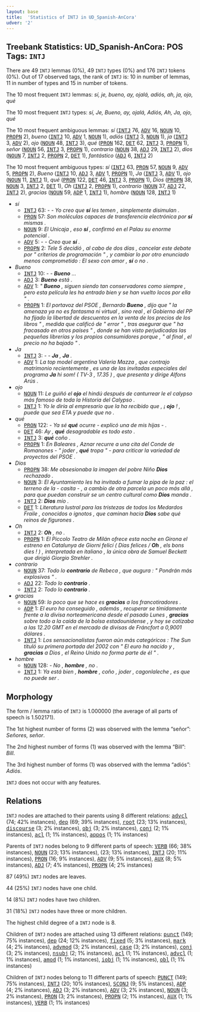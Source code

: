 ```yaml
---
layout: base
title:  'Statistics of INTJ in UD_Spanish-AnCora'
udver: '2'
---
```


## Treebank Statistics: UD_Spanish-AnCora: POS Tags: `INTJ`

There are 49 `INTJ` lemmas (0%), 49 `INTJ` types (0%) and 176 `INTJ` tokens (0%).
Out of 17 observed tags, the rank of `INTJ` is: 10 in number of lemmas, 11 in number of types and 15 in number of tokens.

The 10 most frequent `INTJ` lemmas: <em>sí, je, bueno, ay, ojalá, adiós, ah, ja, ojo, qué</em>

The 10 most frequent `INTJ` types:  <em>sí, Je, Bueno, ay, ojalá, Adiós, Ah, Ja, ojo, qué</em>

The 10 most frequent ambiguous lemmas: <em>sí</em> (<tt><a href="es_ancora-pos-INTJ.html">INTJ</a></tt> 76, <tt><a href="es_ancora-pos-ADV.html">ADV</a></tt> 16, <tt><a href="es_ancora-pos-NOUN.html">NOUN</a></tt> 10, <tt><a href="es_ancora-pos-PROPN.html">PROPN</a></tt> 2), <em>bueno</em> (<tt><a href="es_ancora-pos-INTJ.html">INTJ</a></tt> 10, <tt><a href="es_ancora-pos-ADV.html">ADV</a></tt> 1, <tt><a href="es_ancora-pos-NOUN.html">NOUN</a></tt> 1), <em>adiós</em> (<tt><a href="es_ancora-pos-INTJ.html">INTJ</a></tt> 3, <tt><a href="es_ancora-pos-NOUN.html">NOUN</a></tt> 1), <em>ja</em> (<tt><a href="es_ancora-pos-INTJ.html">INTJ</a></tt> 3, <tt><a href="es_ancora-pos-ADV.html">ADV</a></tt> 2), <em>ojo</em> (<tt><a href="es_ancora-pos-NOUN.html">NOUN</a></tt> 48, <tt><a href="es_ancora-pos-INTJ.html">INTJ</a></tt> 3), <em>qué</em> (<tt><a href="es_ancora-pos-PRON.html">PRON</a></tt> 162, <tt><a href="es_ancora-pos-DET.html">DET</a></tt> 62, <tt><a href="es_ancora-pos-INTJ.html">INTJ</a></tt> 3, <tt><a href="es_ancora-pos-PROPN.html">PROPN</a></tt> 1), <em>señor</em> (<tt><a href="es_ancora-pos-NOUN.html">NOUN</a></tt> 56, <tt><a href="es_ancora-pos-INTJ.html">INTJ</a></tt> 3, <tt><a href="es_ancora-pos-PROPN.html">PROPN</a></tt> 1), <em>contrario</em> (<tt><a href="es_ancora-pos-NOUN.html">NOUN</a></tt> 38, <tt><a href="es_ancora-pos-ADJ.html">ADJ</a></tt> 29, <tt><a href="es_ancora-pos-INTJ.html">INTJ</a></tt> 2), <em>dios</em> (<tt><a href="es_ancora-pos-NOUN.html">NOUN</a></tt> 7, <tt><a href="es_ancora-pos-INTJ.html">INTJ</a></tt> 2, <tt><a href="es_ancora-pos-PROPN.html">PROPN</a></tt> 2, <tt><a href="es_ancora-pos-DET.html">DET</a></tt> 1), <em>fantástico</em> (<tt><a href="es_ancora-pos-ADJ.html">ADJ</a></tt> 6, <tt><a href="es_ancora-pos-INTJ.html">INTJ</a></tt> 2)

The 10 most frequent ambiguous types:  <em>sí</em> (<tt><a href="es_ancora-pos-INTJ.html">INTJ</a></tt> 63, <tt><a href="es_ancora-pos-PRON.html">PRON</a></tt> 57, <tt><a href="es_ancora-pos-NOUN.html">NOUN</a></tt> 9, <tt><a href="es_ancora-pos-ADV.html">ADV</a></tt> 5, <tt><a href="es_ancora-pos-PROPN.html">PROPN</a></tt> 2), <em>Bueno</em> (<tt><a href="es_ancora-pos-INTJ.html">INTJ</a></tt> 10, <tt><a href="es_ancora-pos-ADJ.html">ADJ</a></tt> 3, <tt><a href="es_ancora-pos-ADV.html">ADV</a></tt> 1, <tt><a href="es_ancora-pos-PROPN.html">PROPN</a></tt> 1), <em>Ja</em> (<tt><a href="es_ancora-pos-INTJ.html">INTJ</a></tt> 3, <tt><a href="es_ancora-pos-ADV.html">ADV</a></tt> 1), <em>ojo</em> (<tt><a href="es_ancora-pos-NOUN.html">NOUN</a></tt> 11, <tt><a href="es_ancora-pos-INTJ.html">INTJ</a></tt> 1), <em>qué</em> (<tt><a href="es_ancora-pos-PRON.html">PRON</a></tt> 122, <tt><a href="es_ancora-pos-DET.html">DET</a></tt> 46, <tt><a href="es_ancora-pos-INTJ.html">INTJ</a></tt> 3, <tt><a href="es_ancora-pos-PROPN.html">PROPN</a></tt> 1), <em>Dios</em> (<tt><a href="es_ancora-pos-PROPN.html">PROPN</a></tt> 38, <tt><a href="es_ancora-pos-NOUN.html">NOUN</a></tt> 3, <tt><a href="es_ancora-pos-INTJ.html">INTJ</a></tt> 2, <tt><a href="es_ancora-pos-DET.html">DET</a></tt> 1), <em>Oh</em> (<tt><a href="es_ancora-pos-INTJ.html">INTJ</a></tt> 2, <tt><a href="es_ancora-pos-PROPN.html">PROPN</a></tt> 1), <em>contrario</em> (<tt><a href="es_ancora-pos-NOUN.html">NOUN</a></tt> 37, <tt><a href="es_ancora-pos-ADJ.html">ADJ</a></tt> 22, <tt><a href="es_ancora-pos-INTJ.html">INTJ</a></tt> 2), <em>gracias</em> (<tt><a href="es_ancora-pos-NOUN.html">NOUN</a></tt> 59, <tt><a href="es_ancora-pos-ADP.html">ADP</a></tt> 1, <tt><a href="es_ancora-pos-INTJ.html">INTJ</a></tt> 1), <em>hombre</em> (<tt><a href="es_ancora-pos-NOUN.html">NOUN</a></tt> 128, <tt><a href="es_ancora-pos-INTJ.html">INTJ</a></tt> 1)


* <em>sí</em>
  * <tt><a href="es_ancora-pos-INTJ.html">INTJ</a></tt> 63: <em>- - Yo creo que <b>sí</b> les temen , simplemente disimulan .</em>
  * <tt><a href="es_ancora-pos-PRON.html">PRON</a></tt> 57: <em>Son moléculas capaces de transferencia electrónica por <b>sí</b> mismas .</em>
  * <tt><a href="es_ancora-pos-NOUN.html">NOUN</a></tt> 9: <em>El Unicaja , eso <b>sí</b> , confirmó en el Palau su enorme potencial .</em>
  * <tt><a href="es_ancora-pos-ADV.html">ADV</a></tt> 5: <em>- - Creo que <b>sí</b> .</em>
  * <tt><a href="es_ancora-pos-PROPN.html">PROPN</a></tt> 2: <em>Tele 5 decidió , al cabo de dos días , cancelar este debate por " criterios de programación " , y cambiar lo por otro enunciado menos comprometido : El sexo con amor , <b>sí</b> o no .</em>
* <em>Bueno</em>
  * <tt><a href="es_ancora-pos-INTJ.html">INTJ</a></tt> 10: <em>- - <b>Bueno</b> ...</em>
  * <tt><a href="es_ancora-pos-ADJ.html">ADJ</a></tt> 3: <em><b>Bueno</b> está .</em>
  * <tt><a href="es_ancora-pos-ADV.html">ADV</a></tt> 1: <em>" <b>Bueno</b> , siguen siendo tan conservadores como siempre , pero esta película les ha entrado bien y se han vuelto locos por ella " .</em>
  * <tt><a href="es_ancora-pos-PROPN.html">PROPN</a></tt> 1: <em>El portavoz del PSOE , Bernardo <b>Bueno</b> , dijo que " la amenaza ya no es fantasma ni virtual , sino real , el Gobierno del PP ha fijado la libertad de descuentos en la venta de los precios de los libros " , medida que calificó de " error " , tras asegurar que " ha fracasado en otros países " , donde se han visto perjudicadas las pequeñas librerías y los propios consumidores porque , " al final , el precio no ha bajado " .</em>
* <em>Ja</em>
  * <tt><a href="es_ancora-pos-INTJ.html">INTJ</a></tt> 3: <em>- - <b>Ja</b> , <b>Ja</b> .</em>
  * <tt><a href="es_ancora-pos-ADV.html">ADV</a></tt> 1: <em>La top model argentina Valeria Mazza , que contrajo matrimonio recientemente , es una de las invitadas especiales del programa <b>Ja</b> hi som! ( TV-3 , 17.35 ) , que presenta y dirige Alfons Arús .</em>
* <em>ojo</em>
  * <tt><a href="es_ancora-pos-NOUN.html">NOUN</a></tt> 11: <em>Le guiñó el <b>ojo</b> el hindú después de canturrear le el calypso más famoso de toda la Historia del Calypso .</em>
  * <tt><a href="es_ancora-pos-INTJ.html">INTJ</a></tt> 1: <em>Yo le diría al empresario que la ha recibido que , ¡ <b>ojo</b> ! , puede que sea ETA y puede que no .</em>
* <em>qué</em>
  * <tt><a href="es_ancora-pos-PRON.html">PRON</a></tt> 122: <em>- Ya sé <b>qué</b> ocurre - explicó una de mis hijas - .</em>
  * <tt><a href="es_ancora-pos-DET.html">DET</a></tt> 46: <em>Ay , <b>qué</b> desagradable es todo esto .</em>
  * <tt><a href="es_ancora-pos-INTJ.html">INTJ</a></tt> 3: <em><b>qué</b> coño .</em>
  * <tt><a href="es_ancora-pos-PROPN.html">PROPN</a></tt> 1: <em>En Baleares , Aznar recurre a una cita del Conde de Romanones - " joder , <b>qué</b> tropa " - para criticar la variedad de proyectos del PSOE .</em>
* <em>Dios</em>
  * <tt><a href="es_ancora-pos-PROPN.html">PROPN</a></tt> 38: <em>Me obsesionaba la imagen del pobre Niño <b>Dios</b> rechazado .</em>
  * <tt><a href="es_ancora-pos-NOUN.html">NOUN</a></tt> 3: <em>El Ayuntamiento les ha invitado a fumar la pipa de la paz : el terreno de la - casita - , a cambio de otra parcela un poco más allá , para que puedan construir se un centro cultural como <b>Dios</b> manda .</em>
  * <tt><a href="es_ancora-pos-INTJ.html">INTJ</a></tt> 2: <em><b>Dios</b> mío .</em>
  * <tt><a href="es_ancora-pos-DET.html">DET</a></tt> 1: <em>Literatura lustral para las tristezas de todos los Medardos Fraile , conocidos o ignotos , que caminan hacia <b>Dios</b> sabe qué reinos de figurones .</em>
* <em>Oh</em>
  * <tt><a href="es_ancora-pos-INTJ.html">INTJ</a></tt> 2: <em><b>Oh</b> , no .</em>
  * <tt><a href="es_ancora-pos-PROPN.html">PROPN</a></tt> 1: <em>El Piccolo Teatro de Milán ofrece esta noche en Girona el estreno en Catalunya de Giorni felici ( Días felices / <b>Oh</b> , els bons dies ! ) , interpretada en italiano , la única obra de Samuel Beckett que dirigió Giorgio Strehler .</em>
* <em>contrario</em>
  * <tt><a href="es_ancora-pos-NOUN.html">NOUN</a></tt> 37: <em>Todo lo <b>contrario</b> de Rebeca , que augura : " Pondrán más explosivos " .</em>
  * <tt><a href="es_ancora-pos-ADJ.html">ADJ</a></tt> 22: <em>Todo lo <b>contrario</b> .</em>
  * <tt><a href="es_ancora-pos-INTJ.html">INTJ</a></tt> 2: <em>Todo lo <b>contrario</b> .</em>
* <em>gracias</em>
  * <tt><a href="es_ancora-pos-NOUN.html">NOUN</a></tt> 59: <em>lo poco que se hace es <b>gracias</b> a los francotiradores .</em>
  * <tt><a href="es_ancora-pos-ADP.html">ADP</a></tt> 1: <em>El euro ha conseguido , además , recuperar se tímidamente frente a la divisa norteamericana desde el pasado Lunes , <b>gracias</b> sobre todo a la caída de la bolsa estadounidense , y hoy se cotizaba a las 12.20 GMT en el mercado de divisas de Fráncfort a 0,9001 dólares .</em>
  * <tt><a href="es_ancora-pos-INTJ.html">INTJ</a></tt> 1: <em>Los sensacionalistas fueron aún más categóricos : The Sun tituló su primera portada del 2002 con " El euro ha nacido y , <b>gracias</b> a Dios , el Reino Unido no forma parte de él " .</em>
* <em>hombre</em>
  * <tt><a href="es_ancora-pos-NOUN.html">NOUN</a></tt> 128: <em>- No , <b>hombre</b> , no .</em>
  * <tt><a href="es_ancora-pos-INTJ.html">INTJ</a></tt> 1: <em>Ya está bien , <b>hombre</b> , coño , joder , cagonlaleche , es que no puede ser .</em>

## Morphology

The form / lemma ratio of `INTJ` is 1.000000 (the average of all parts of speech is 1.502171).

The 1st highest number of forms (2) was observed with the lemma “señor”: <em>Señores, señor</em>.

The 2nd highest number of forms (1) was observed with the lemma “Bill”: <em>Bill</em>.

The 3rd highest number of forms (1) was observed with the lemma “adiós”: <em>Adiós</em>.

`INTJ` does not occur with any features.


## Relations

`INTJ` nodes are attached to their parents using 8 different relations: <tt><a href="es_ancora-dep-advcl.html">advcl</a></tt> (74; 42% instances), <tt><a href="es_ancora-dep-dep.html">dep</a></tt> (69; 39% instances), <tt><a href="es_ancora-dep-root.html">root</a></tt> (23; 13% instances), <tt><a href="es_ancora-dep-discourse.html">discourse</a></tt> (3; 2% instances), <tt><a href="es_ancora-dep-obj.html">obj</a></tt> (3; 2% instances), <tt><a href="es_ancora-dep-conj.html">conj</a></tt> (2; 1% instances), <tt><a href="es_ancora-dep-acl.html">acl</a></tt> (1; 1% instances), <tt><a href="es_ancora-dep-appos.html">appos</a></tt> (1; 1% instances)

Parents of `INTJ` nodes belong to 9 different parts of speech: <tt><a href="es_ancora-pos-VERB.html">VERB</a></tt> (66; 38% instances), <tt><a href="es_ancora-pos-NOUN.html">NOUN</a></tt> (23; 13% instances),  (23; 13% instances), <tt><a href="es_ancora-pos-INTJ.html">INTJ</a></tt> (20; 11% instances), <tt><a href="es_ancora-pos-PRON.html">PRON</a></tt> (16; 9% instances), <tt><a href="es_ancora-pos-ADV.html">ADV</a></tt> (9; 5% instances), <tt><a href="es_ancora-pos-AUX.html">AUX</a></tt> (8; 5% instances), <tt><a href="es_ancora-pos-ADJ.html">ADJ</a></tt> (7; 4% instances), <tt><a href="es_ancora-pos-PROPN.html">PROPN</a></tt> (4; 2% instances)

87 (49%) `INTJ` nodes are leaves.

44 (25%) `INTJ` nodes have one child.

14 (8%) `INTJ` nodes have two children.

31 (18%) `INTJ` nodes have three or more children.

The highest child degree of a `INTJ` node is 8.

Children of `INTJ` nodes are attached using 13 different relations: <tt><a href="es_ancora-dep-punct.html">punct</a></tt> (149; 75% instances), <tt><a href="es_ancora-dep-dep.html">dep</a></tt> (24; 12% instances), <tt><a href="es_ancora-dep-fixed.html">fixed</a></tt> (5; 3% instances), <tt><a href="es_ancora-dep-mark.html">mark</a></tt> (4; 2% instances), <tt><a href="es_ancora-dep-advmod.html">advmod</a></tt> (3; 2% instances), <tt><a href="es_ancora-dep-case.html">case</a></tt> (3; 2% instances), <tt><a href="es_ancora-dep-conj.html">conj</a></tt> (3; 2% instances), <tt><a href="es_ancora-dep-nsubj.html">nsubj</a></tt> (2; 1% instances), <tt><a href="es_ancora-dep-acl.html">acl</a></tt> (1; 1% instances), <tt><a href="es_ancora-dep-advcl.html">advcl</a></tt> (1; 1% instances), <tt><a href="es_ancora-dep-amod.html">amod</a></tt> (1; 1% instances), <tt><a href="es_ancora-dep-iobj.html">iobj</a></tt> (1; 1% instances), <tt><a href="es_ancora-dep-obl.html">obl</a></tt> (1; 1% instances)

Children of `INTJ` nodes belong to 11 different parts of speech: <tt><a href="es_ancora-pos-PUNCT.html">PUNCT</a></tt> (149; 75% instances), <tt><a href="es_ancora-pos-INTJ.html">INTJ</a></tt> (20; 10% instances), <tt><a href="es_ancora-pos-SCONJ.html">SCONJ</a></tt> (9; 5% instances), <tt><a href="es_ancora-pos-ADP.html">ADP</a></tt> (4; 2% instances), <tt><a href="es_ancora-pos-ADJ.html">ADJ</a></tt> (3; 2% instances), <tt><a href="es_ancora-pos-ADV.html">ADV</a></tt> (3; 2% instances), <tt><a href="es_ancora-pos-NOUN.html">NOUN</a></tt> (3; 2% instances), <tt><a href="es_ancora-pos-PRON.html">PRON</a></tt> (3; 2% instances), <tt><a href="es_ancora-pos-PROPN.html">PROPN</a></tt> (2; 1% instances), <tt><a href="es_ancora-pos-AUX.html">AUX</a></tt> (1; 1% instances), <tt><a href="es_ancora-pos-VERB.html">VERB</a></tt> (1; 1% instances)

